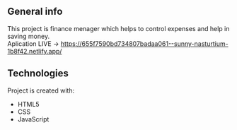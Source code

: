 ## General info
This project is finance menager which helps to control expenses and help in saving money.<br />
Aplication LIVE -> <a href="https://655f7590bd734807badaa061--sunny-nasturtium-1b8f42.netlify.app/" target="_blank" >https://655f7590bd734807badaa061--sunny-nasturtium-1b8f42.netlify.app/</a>


## Technologies
Project is created with:
* HTML5
* CSS
* JavaScript
